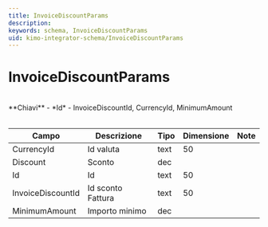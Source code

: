 ```yaml
---
title: InvoiceDiscountParams
description:
keywords: schema, InvoiceDiscountParams
uid: kimo-integrator-schema/InvoiceDiscountParams
---
```


# InvoiceDiscountParams

<br>
**Chiavi**
- *Id*
- InvoiceDiscountId, CurrencyId, MinimumAmount
<br><br>

| Campo | Descrizione | Tipo | Dimensione | Note |
| --- | --- | --- | --- | --- |
| CurrencyId | Id valuta | text | 50 |  |
| Discount | Sconto | dec |  |  |
| Id | Id | text | 50 |  |
| InvoiceDiscountId | Id sconto Fattura | text | 50 |  |
| MinimumAmount | Importo minimo | dec |  |  |

